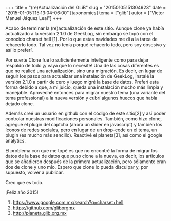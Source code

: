 +++
title = "(re)Actualización del GLiB"
slug = "20150105151304923"
date = "2015-01-05T15:13:04-06:00"
[taxonomies]
tema = ["glib"]
autor = ["Víctor Manuel Jáquez Leal"]
+++

Acabo de terminar la (re)actualización de este sitio. Aunque clone ya
había actualizado a la versión 2.1.0 de GeekLog, sin embargo se topó con
el conocido charset hell \[1\]. Por lo que estas navidades me di a la
tarea de rehacerlo todo. Tal vez no tenía porqué rehacerlo todo, pero
soy obsesivo y así lo preferí.

Por suerte Clone fue lo suficientemente inteligente como para dejar
respaldo de todo ¡y vaya que lo necesité! Una de las cosas diferentes es
que no realicé una actualización, sino una migración. Es decir, en lugar
de seguir los pasos para actualizar una instalación de GeekLog, instalé
la versión 2.1.0 a partir de cero y luego migré la base de datos.
Preferí esta forma debido a que, a mi juicio, queda una instalación
mucho más limpia y manejable. Aproveché entonces para migrar nuestro
tema (una variante del tema professional) a la nueva versión y cubrí
algunos huecos que había dejado clone.

Además creé un usuario en github con el código de este sitio\[2\] y así
poder controlar nuestras modificaciones personales. También, como hizo
clone, agregué el plugin del captcha (ahora un slider en javascript) y
también los íconos de redes sociales, pero en lugar de un drop-code en
el tema, un plugin (es mucho más sencillo). Reactivé el planeta\[3\],
así como el google analytics.

El problema con que me topé es que no encontré la forma de migrar los
datos de la base de datos que puso clone a la nueva, es decir, los
articulos que se añadieron después de la primera actualización, pero
sólamente eran dos de clone y uno mío. Espero que clone lo pueda
disculpar y, por supuesto, volver a publicar.

Creo que es todo.

¡Feliz año 2015!

1. <https://www.google.com.mx/search?q=charset+hell>
2. <https://github.com/gliborgmx>
3. <http://planeta.glib.org.mx>
